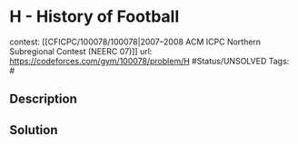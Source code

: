 # H - History of Football

contest: [[CFICPC/100078/100078|2007–2008 ACM ICPC Northern Subregional Contest (NEERC 07)]]
url: https://codeforces.com/gym/100078/problem/H
#Status/UNSOLVED
Tags: #

## Description

## Solution

